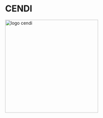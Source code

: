 # CENDI

<img src="https://cendiacademico.edu.co/img/icons/logoNew.png" alt="logo cendi" width="300px"> 
